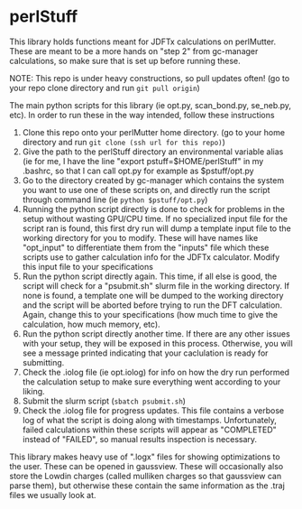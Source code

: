 # perlStuff

This library holds functions meant for JDFTx calculations on perlMutter. These are meant to be a more hands on "step 2" from gc-manager calculations, so make sure that is set up before 
running these.

NOTE: This repo is under heavy constructions, so pull updates often! (go to your repo clone directory and run `git pull origin`)

The main python scripts for this library (ie opt.py, scan_bond.py, se_neb.py, etc). In order to run these in the way intended, follow these instructions
1. Clone this repo onto your perlMutter home directory. (go to your home directory and run `git clone (ssh url for this repo)`)
2. Give the path to the perlStuff directory an environmental variable alias (ie for me, I have the line "export pstuff=$HOME/perlStuff" in my .bashrc, so that I can call
   opt.py for example as $pstuff/opt.py
3. Go to the directory created by gc-manager which contains the system you want to use one of these scripts on, and directly run the script through command line
   (ie `python $pstuff/opt.py`)
4. Running the python script directly is done to check for problems in the setup without wasting GPU/CPU time. If no specialized input file for the script ran is found, this first
   dry run will dump a template input file to the working directory for you to modify. These will have names like "opt_input" to differentiate them from the "inputs" file which
   these scripts use to gather calculation info for the JDFTx calculator. Modify this input file to your specifications
5. Run the python script directly again. This time, if all else is good, the script will check for a "psubmit.sh" slurm file in the working directory. If none is found, a template
   one will be dumped to the working directory and the script will be aborted before trying to run the DFT calculation. Again, change this to your specifications (how much time
   to give the calculation, how much memory, etc).
6. Run the python script directly another time. If there are any other issues with your setup, they will be exposed in this process. Otherwise, you will see a message printed
   indicating that your caclulation is ready for submitting.
7. Check the .iolog file (ie opt.iolog) for info on how the dry run performed the calculation setup to make sure everything went according to your liking.
8. Submit the slurm script (`sbatch psubmit.sh`)
9. Check the .iolog file for progress updates. This file contains a verbose log of what the script is doing along with timestamps. Unfortunately, failed calculations
   within these scripts will appear as "COMPLETED" instead of "FAILED", so manual results inspection is necessary.

This library makes heavy use of ".logx" files for showing optimizations to the user. These can be opened in gaussview. These will occasionally also store the Lowdin charges
(called mulliken charges so that gaussview can parse them), but otherwise these contain the same information as the .traj files we usually look at. 
